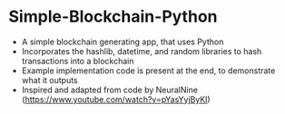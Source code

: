 # Simple-Blockchain-Python

- A simple blockchain generating app, that uses Python
- Incorporates the hashlib, datetime, and random libraries to hash transactions into a blockchain
- Example implementation code is present at the end, to demonstrate what it outputs
- Inspired and adapted from code by NeuralNine (https://www.youtube.com/watch?v=pYasYyjByKI)
